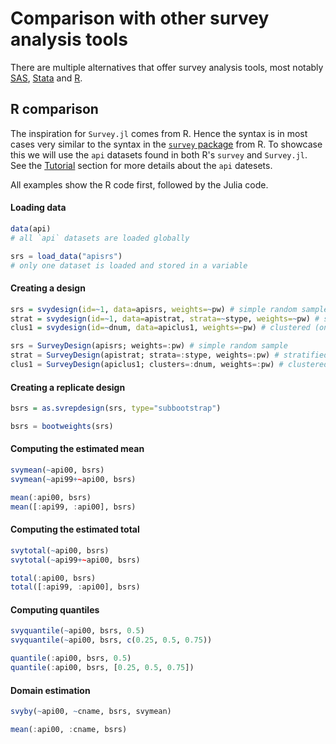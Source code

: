 # Comparison with other survey analysis tools

There are multiple alternatives that offer survey analysis tools, most notably
[SAS](https://support.sas.com/rnd/app/stat/procedures/SurveyAnalysis.html),
[Stata](https://www.stata.com/features/survey-methods/)
and [R](https://CRAN.R-project.org/package=survey).

## R comparison

The inspiration for `Survey.jl` comes from R. Hence the syntax is in most cases
very similar to the syntax in the [`survey` package](https://cran.r-project.org/web/packages/survey/survey.pdf)
from R. To showcase this we will use the `api` datasets found in both R's
`survey` and `Survey.jl`. See the [Tutorial](@ref) section for more details about
the `api` datesets.

All examples show the R code first, followed by the Julia code.

#### Loading data

```R
data(api)
# all `api` datasets are loaded globally
```

```julia
srs = load_data("apisrs")
# only one dataset is loaded and stored in a variable
```

#### Creating a design

```R
srs = svydesign(id=~1, data=apisrs, weights=~pw) # simple random sample
strat = svydesign(id=~1, data=apistrat, strata=~stype, weights=~pw) # stratified
clus1 = svydesign(id=~dnum, data=apiclus1, weights=~pw) # clustered (one stage)
```

```julia
srs = SurveyDesign(apisrs; weights=:pw) # simple random sample
strat = SurveyDesign(apistrat; strata=:stype, weights=:pw) # stratified
clus1 = SurveyDesign(apiclus1; clusters=:dnum, weights=:pw) # clustered (one stage)
```

#### Creating a replicate design

```R
bsrs = as.svrepdesign(srs, type="subbootstrap")
```

```julia
bsrs = bootweights(srs)
```

#### Computing the estimated mean

```R
svymean(~api00, bsrs)
svymean(~api99+~api00, bsrs)
```

```julia
mean(:api00, bsrs)
mean([:api99, :api00], bsrs)
```

#### Computing the estimated total

```R
svytotal(~api00, bsrs)
svytotal(~api99+~api00, bsrs)
```

```julia
total(:api00, bsrs)
total([:api99, :api00], bsrs)
```

#### Computing quantiles

```R
svyquantile(~api00, bsrs, 0.5)
svyquantile(~api00, bsrs, c(0.25, 0.5, 0.75))
```

```julia
quantile(:api00, bsrs, 0.5)
quantile(:api00, bsrs, [0.25, 0.5, 0.75])
```

#### Domain estimation

```R
svyby(~api00, ~cname, bsrs, svymean)
```

```julia
mean(:api00, :cname, bsrs)
```
